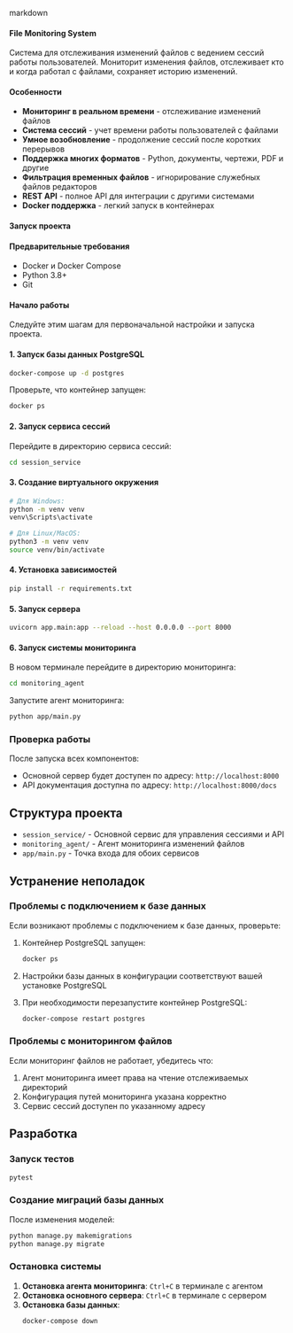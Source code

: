 markdown
#### File Monitoring System 

Система для отслеживания изменений файлов с ведением сессий работы пользователей. Мониторит изменения файлов, отслеживает кто и когда работал с файлами, сохраняет историю изменений.

#### Особенности

- **Мониторинг в реальном времени** - отслеживание изменений файлов
- **Система сессий** - учет времени работы пользователей с файлами
- **Умное возобновление** - продолжение сессий после коротких перерывов
- **Поддержка многих форматов** - Python, документы, чертежи, PDF и другие
- **Фильтрация временных файлов** - игнорирование служебных файлов редакторов
- **REST API** - полное API для интеграции с другими системами
- **Docker поддержка** - легкий запуск в контейнерах

#### Запуск проекта

#### Предварительные требования

- Docker и Docker Compose
- Python 3.8+
- Git

#### Начало работы

Следуйте этим шагам для первоначальной настройки и запуска проекта.


#### 1. Запуск базы данных PostgreSQL

```bash
docker-compose up -d postgres
```

Проверьте, что контейнер запущен:

```bash
docker ps
```

#### 2. Запуск сервиса сессий

Перейдите в директорию сервиса сессий:

```bash
cd session_service
```

#### 3. Создание виртуального окружения

```bash
# Для Windows:
python -m venv venv
venv\Scripts\activate

# Для Linux/MacOS:
python3 -m venv venv
source venv/bin/activate
```

#### 4. Установка зависимостей

```bash
pip install -r requirements.txt
```


#### 5. Запуск сервера

```bash
uvicorn app.main:app --reload --host 0.0.0.0 --port 8000
```

#### 6. Запуск системы мониторинга

В новом терминале перейдите в директорию мониторинга:

```bash
cd monitoring_agent
```

Запустите агент мониторинга:

```bash
python app/main.py
```

### Проверка работы

После запуска всех компонентов:
- Основной сервер будет доступен по адресу: `http://localhost:8000`
- API документация доступна по адресу: `http://localhost:8000/docs`

## Структура проекта

- `session_service/` - Основной сервис для управления сессиями и API
- `monitoring_agent/` - Агент мониторинга изменений файлов
- `app/main.py` - Точка входа для обоих сервисов

## Устранение неполадок

### Проблемы с подключением к базе данных

Если возникают проблемы с подключением к базе данных, проверьте:

1. Контейнер PostgreSQL запущен:
   ```bash
   docker ps
   ```

2. Настройки базы данных в конфигурации соответствуют вашей установке PostgreSQL

3. При необходимости перезапустите контейнер PostgreSQL:
   ```bash
   docker-compose restart postgres
   ```

### Проблемы с мониторингом файлов

Если мониторинг файлов не работает, убедитесь что:

1. Агент мониторинга имеет права на чтение отслеживаемых директорий
2. Конфигурация путей мониторинга указана корректно
3. Сервис сессий доступен по указанному адресу

## Разработка

### Запуск тестов

```bash
pytest
```

### Создание миграций базы данных

После изменения моделей:

```bash
python manage.py makemigrations
python manage.py migrate
```

### Остановка системы

1. **Остановка агента мониторинга**: `Ctrl+C` в терминале с агентом
2. **Остановка основного сервера**: `Ctrl+C` в терминале с сервером
3. **Остановка базы данных**:
   ```bash
   docker-compose down
   ```
```
